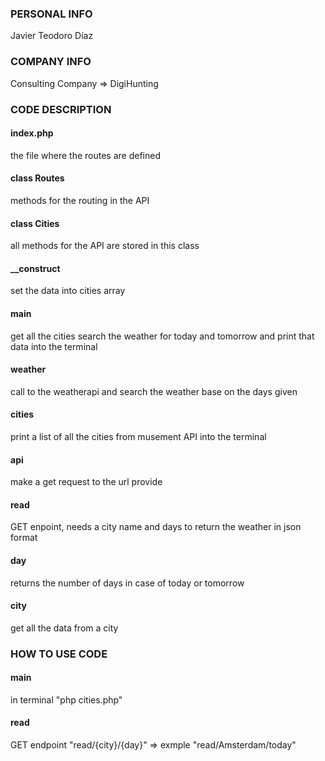 ### PERSONAL INFO
Javier Teodoro Díaz

### COMPANY INFO
Consulting Company => DigiHunting

### CODE DESCRIPTION

#### index.php
the file where the routes are defined

#### class Routes
methods for the routing in the API

#### class Cities
all methods for the API are stored in this class

#### __construct
set the data into cities array

#### main
get all the cities search the weather for today and tomorrow and print that data into the terminal

#### weather 
call to the weatherapi and search the weather base on the days given

#### cities 
print a list of all the cities from musement API into the terminal

#### api
make a get request to the url provide

#### read
GET enpoint, needs a city name and days to return the weather in json format

#### day 
returns the number of days in case of today or tomorrow

#### city 
get all the data from a city

### HOW TO USE CODE

#### main 
in terminal "php cities.php"

#### read 
GET endpoint "read/{city}/{day}" => exmple "read/Amsterdam/today"